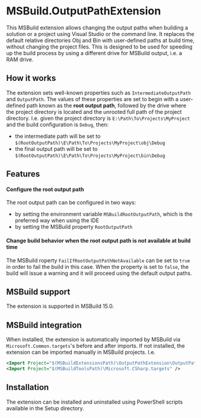 # MSBuild.OutputPathExtension
This MSBuild extension allows changing the output paths when building a solution or a project using Visual Studio or the command line. It replaces the default relative directories Obj and Bin with user-defined paths at build time, without changing the project files. This is designed to be used for speeding up the build process by using a different drive for MSBuild output, i.e. a RAM drive.

## How it works
The extension sets well-known properties such as `IntermediateOutputPath` and `OutputPath`. The values of these properties are set to begin with a user-defined path known as the **root output path**, followed by the drive where the project directory is located and the unrooted full path of the project directory.
I.e. given the project directory is `E:\Path\To\Projects\MyProject` and the build configuration is `Debug`, then:
- the intermediate path will be set to `$(RootOutputPath)\E\Path\To\Projects\MyProject\obj\Debug`
- the final output path will be set to `$(RootOutputPath)\E\Path\To\Projects\MyProject\bin\Debug`

## Features

#### Configure the root output path
The root output path can be configured in two ways:
- by setting the environment variable `MSBuildRootOutputPath`, which is the preferred way when using the IDE
- by setting the MSBuild property `RootOutputPath`

#### Change build behavior when the root output path is not available at build time
The MSBuild roperty `FailIfRootOutputPathNotAvailable` can be set to `true` in order to fail the build in this case. 
When the property is set to `false`, the build will issue a warning and it will proceed using the default output paths.


## MSBuild support
The extension is supported in MSBuild 15.0.

## MSBuild integration
When installed, the extension is automatically imported by MSBuild via `Microsoft.Common.targets`'s before and after imports.
If not installed, the extension can be imported manually in MSBuild projects. I.e.
```xml
<Import Project="$(MSBuildExtensionsPath)\OutputPathExtension\OutputPathExtension.ImportBefore.targets" />
<Import Project="$(MSBuildToolsPath)\Microsoft.CSharp.targets" />
```

## Installation
The extension can be installed and uninstalled using PowerShell scripts available in the Setup directory.